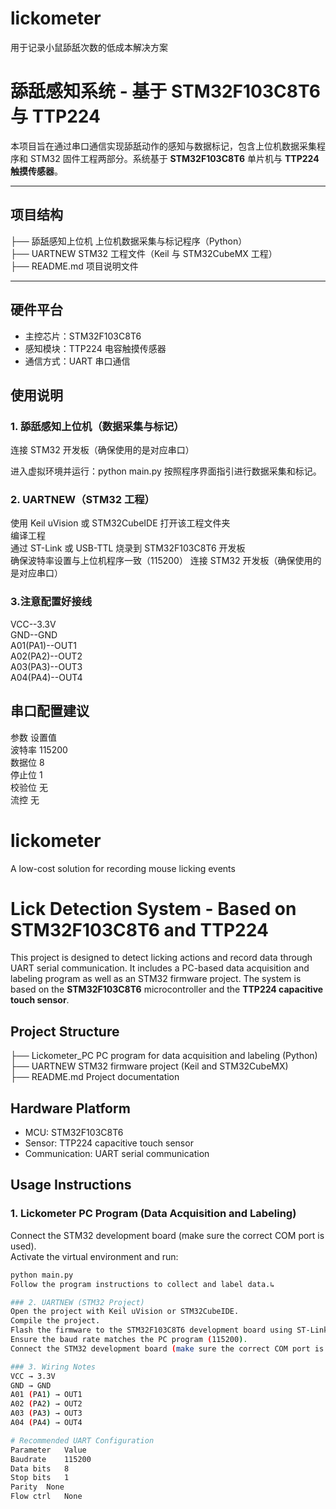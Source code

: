# lickometer
用于记录小鼠舔舐次数的低成本解决方案
# 舔舐感知系统 - 基于 STM32F103C8T6 与 TTP224

本项目旨在通过串口通信实现舔舐动作的感知与数据标记，包含上位机数据采集程序和 STM32 固件工程两部分。系统基于 **STM32F103C8T6** 单片机与 **TTP224 触摸传感器**。

---

##  项目结构

├── 舔舐感知上位机 上位机数据采集与标记程序（Python）  
├── UARTNEW STM32 工程文件（Keil 与 STM32CubeMX 工程）  
├── README.md  项目说明文件


---

##  硬件平台

- 主控芯片：STM32F103C8T6  
- 感知模块：TTP224 电容触摸传感器  
- 通信方式：UART 串口通信  

## 使用说明
### 1. 舔舐感知上位机（数据采集与标记）
连接 STM32 开发板（确保使用的是对应串口）

进入虚拟环境并运行：python main.py
按照程序界面指引进行数据采集和标记。

### 2. UARTNEW（STM32 工程）
使用 Keil uVision 或 STM32CubeIDE 打开该工程文件夹  
编译工程  
通过 ST-Link 或 USB-TTL 烧录到 STM32F103C8T6 开发板  
确保波特率设置与上位机程序一致（115200）
连接 STM32 开发板（确保使用的是对应串口） 
### 3.注意配置好接线
VCC--3.3V  
GND--GND  
A01(PA1)--OUT1   
A02(PA2)--OUT2  
A03(PA3)--OUT3  
A04(PA4)--OUT4   
## 串口配置建议
参数	设置值  
波特率	115200  
数据位	8  
停止位	1  
校验位	无  
流控	无  
# lickometer
A low-cost solution for recording mouse licking events

# Lick Detection System - Based on STM32F103C8T6 and TTP224
This project is designed to detect licking actions and record data through UART serial communication. It includes a PC-based data acquisition and labeling program as well as an STM32 firmware project. The system is based on the **STM32F103C8T6** microcontroller and the **TTP224 capacitive touch sensor**.

## Project Structure
├── Lickometer_PC   PC program for data acquisition and labeling (Python)  
├── UARTNEW         STM32 firmware project (Keil and STM32CubeMX)  
├── README.md       Project documentation  

## Hardware Platform
- MCU: STM32F103C8T6  
- Sensor: TTP224 capacitive touch sensor  
- Communication: UART serial communication  

## Usage Instructions
### 1. Lickometer PC Program (Data Acquisition and Labeling)  
Connect the STM32 development board (make sure the correct COM port is used).    
Activate the virtual environment and run:  
```bash  
python main.py  
Follow the program instructions to collect and label data.↳  

### 2. UARTNEW (STM32 Project)
Open the project with Keil uVision or STM32CubeIDE.
Compile the project.
Flash the firmware to the STM32F103C8T6 development board using ST-Link or USB-TTL.
Ensure the baud rate matches the PC program (115200).
Connect the STM32 development board (make sure the correct COM port is used).

### 3. Wiring Notes
VCC → 3.3V
GND → GND
A01 (PA1) → OUT1
A02 (PA2) → OUT2
A03 (PA3) → OUT3
A04 (PA4) → OUT4

# Recommended UART Configuration
Parameter	Value
Baudrate	115200
Data bits	8
Stop bits	1
Parity	None
Flow ctrl	None
